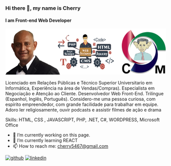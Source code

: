 ### Hi there 👋, my name is Cherry
#### I am Front-end Web Developer
![I am Front-end Web Developer](https://github.com/Cherry-Machado/Website/blob/master/img/Banner_Cherry.png)

Licenciado em Relações Públicas e Técnico Superior Universitario em Informática, Experiência na área de Vendas/Compras). Especialista em Negociação e Atenção ao Cliente. Desenvolvedor Web Front-End.  Trilíngue (Espanhol, Inglês, Português). Considero-me uma pessoa curiosa, com espírito empreendedor, com grande facilidade para trabalhar em equipe. Adoro ler religiosamente, ouvir podcasts e assistir filmes de ação e drama

Skills: HTML, CSS , JAVASCRIPT, PHP, .NET, C#,  WORDPRESS, Microsoft Office

- 🔭 I’m currently working on this page. 
- 🌱 I’m currently learning REACT 
- 📫 How to reach me: cherry5467@gmail.com 


[<img src='https://cdn.jsdelivr.net/npm/simple-icons@3.0.1/icons/github.svg' alt='github' height='40'>](https://github.com/Cherry-Machado)  [<img src='https://cdn.jsdelivr.net/npm/simple-icons@3.0.1/icons/linkedin.svg' alt='linkedin' height='40'>](https://www.linkedin.com/in/https://www.linkedin.com/in/cherry-machado/)

